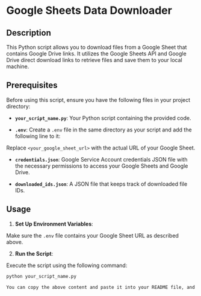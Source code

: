 # Google Sheets Data Downloader

## Description

This Python script allows you to download files from a Google Sheet that contains Google Drive links. It utilizes the Google Sheets API and Google Drive direct download links to retrieve files and save them to your local machine.

## Prerequisites

Before using this script, ensure you have the following files in your project directory:

- **`your_script_name.py`**: Your Python script containing the provided code.

- **`.env`**: Create a `.env` file in the same directory as your script and add the following line to it:


Replace `<your_google_sheet_url>` with the actual URL of your Google Sheet.

- **`credentials.json`**: Google Service Account credentials JSON file with the necessary permissions to access your Google Sheets and Google Drive.

- **`downloaded_ids.json`**: A JSON file that keeps track of downloaded file IDs.

## Usage

1. **Set Up Environment Variables**:

Make sure the `.env` file contains your Google Sheet URL as described above.

2. **Run the Script**:

Execute the script using the following command:

```bash
python your_script_name.py

You can copy the above content and paste it into your README file, and make sure to replace `your_script_name.py` with the actual name of your Python script, and add the required files in your project directory as mentioned in the "Prerequisites" section.
